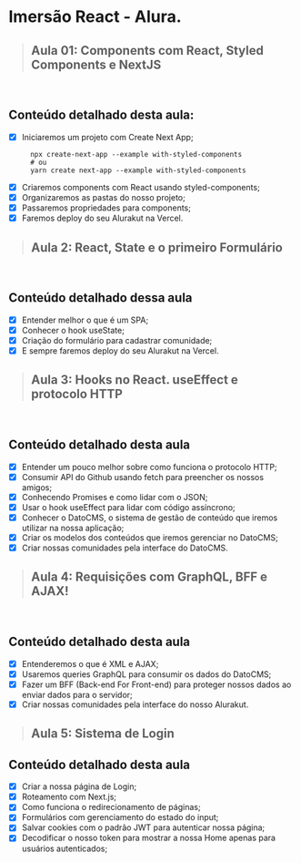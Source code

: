 # Imersão React - Alura.


> ## Aula 01: Components com React, Styled Components e NextJS
<br/>

## Conteúdo detalhado desta aula:

- [x] Iniciaremos um projeto com Create Next App;
  ```
    npx create-next-app --example with-styled-components
    # ou
    yarn create next-app --example with-styled-components
  ```
- [x] Criaremos components com React usando styled-components;
- [x] Organizaremos as pastas do nosso projeto;
- [x] Passaremos propriedades para components;
- [x] Faremos deploy do seu Alurakut na Vercel.

> ## Aula 2: React, State e o primeiro Formulário
<br/>

## Conteúdo detalhado dessa aula

- [x] Entender melhor o que é um SPA;
- [x] Conhecer o hook useState;
- [x] Criação do formulário para cadastrar comunidade;
- [x] E sempre faremos deploy do seu Alurakut na Vercel.

>## Aula 3: Hooks no React. useEffect e protocolo HTTP
<br/>

## Conteúdo detalhado desta aula
- [x] Entender um pouco melhor sobre como funciona o protocolo HTTP;
- [x] Consumir API do Github usando fetch para preencher os nossos amigos;
- [x] Conhecendo Promises e como lidar com o JSON;
- [x] Usar o hook useEffect para lidar com código assíncrono;
- [x] Conhecer o DatoCMS, o sistema de gestão de conteúdo que iremos utilizar na nossa aplicação;
- [x] Criar os modelos dos conteúdos que iremos gerenciar no DatoCMS;
- [x] Criar nossas comunidades pela interface do DatoCMS.

>## Aula 4: Requisições com GraphQL, BFF e AJAX!
<br/>

## Conteúdo detalhado desta aula
- [x] Entenderemos o que é XML e AJAX;
- [x] Usaremos queries GraphQL para consumir os dados do DatoCMS;
- [x] Fazer um BFF (Back-end For Front-end) para proteger nossos dados ao enviar dados para o servidor;
- [x] Criar nossas comunidades pela interface do nosso Alurakut.

>## Aula 5: Sistema de Login

## Conteúdo detalhado desta aula
- [x] Criar a nossa página de Login;
- [x] Roteamento com Next.js;
- [x] Como funciona o redirecionamento de páginas;
- [x] Formulários com gerenciamento do estado do input;
- [x] Salvar cookies com o padrão JWT para autenticar nossa página;
- [x] Decodificar o nosso token para mostrar a nossa Home apenas para usuários autenticados;